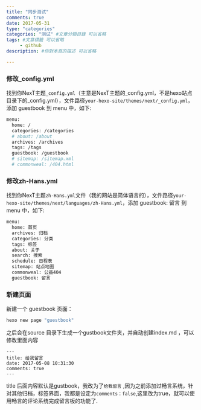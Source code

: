 ```yaml
---
title: "同步测试"
comments: true
date: 2017-05-31 
type: "categories"
categories: "测试" #文章分類目錄 可以省略
tags: #文章標籤 可以省略
     - github
description: #你對本頁的描述 可以省略

---
```


### 修改_config.yml
找到你NexT主题`_config.yml`（主意是NexT主题的_config.yml，不是hexo站点目录下的_config.yml），文件路径`your-hexo-site/themes/next/_config.yml`，添加 guestbook 到 menu 中，如下:

```bash
menu:
  home: /
  categories: /categories
  # about: /about
  archives: /archives
  tags: /tags
  guestbook: /guestbook
  # sitemap: /sitemap.xml
  # commonweal: /404.html
```

### 修改zh-Hans.yml
找到你NexT主题`zh-Hans.yml`文件（我的网站是简体语言的），文件路径`your-hexo-site/themes/next/languages/zh-Hans.yml`，添加 guestbook: 留言 到 menu 中，如下:

```bash
menu:
  home: 首页
  archives: 归档
  categories: 分类
  tags: 标签
  about: 关于
  search: 搜索
  schedule: 日程表
  sitemap: 站点地图
  commonweal: 公益404
  guestbook: 留言
```

### 新建页面
新建一个 guestbook 页面：
```bash
hexo new page "guestbook"
```

之后会在source 目录下生成一个gustbook文件夹，并自动创建index.md ，可以修改里面内容
```
---
title: 给我留言
date: 2017-05-08 10:31:30
comments: true
---
```

title 后面内容默认是gustbook，我改为了`给我留言`  ,因为之前添加过畅言系统，针对其他归档，标签界面，我都是设定为`comments：false`,这里改为true，就可以使用畅言的评论系统完成留言板的功能了.